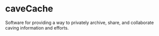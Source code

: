 # caveCache
Software for providing a way to privately archive, share, and collaborate caving information and efforts.
